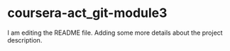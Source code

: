 # coursera-act_git-module3
I am editing the README file. Adding some more details about the project description.
